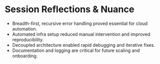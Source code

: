# Session Reflections & Nuance

- Breadth-first, recursive error handling proved essential for cloud automation.
- Automated infra setup reduced manual intervention and improved reproducibility.
- Decoupled architecture enabled rapid debugging and iterative fixes.
- Documentation and logging are critical for future scaling and onboarding.

